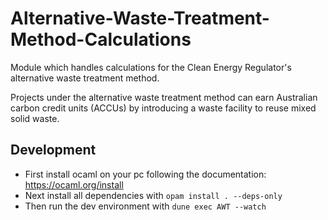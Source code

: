 # Alternative-Waste-Treatment-Method-Calculations
Module which handles calculations for the Clean Energy Regulator's alternative waste treatment method.

Projects under the alternative waste treatment method can earn Australian carbon credit units (ACCUs) by introducing a waste facility to reuse mixed solid waste.


## Development

- First install ocaml on your pc following the documentation: https://ocaml.org/install
- Next install all dependencies with ```opam install . --deps-only```
- Then run the dev environment with ```dune exec AWT --watch```